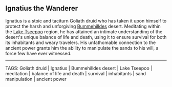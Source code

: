 ## Ignatius the Wanderer

Ignatius is a stoic and taciturn Goliath druid who has taken it upon himself to protect the harsh and unforgiving [Bummehilldes](../Places/Bummehilldes.md) desert. Meditating within the [Lake Tseepoo](../Places/Lake_Tseepoo.md) region, he has attained an intimate understanding of the desert's unique balance of life and death, using it to ensure survival for both its inhabitants and weary travelers. His unfathomable connection to the ancient power grants him the ability to manipulate the sands to his will, a force few have ever witnessed.


---
TAGS: Goliath druid | Ignatius | Bummehilldes desert | Lake Tseepoo | meditation | balance of life and death | survival | inhabitants | sand manipulation | ancient power


